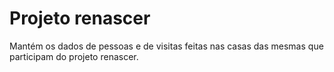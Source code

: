 # Projeto renascer

Mantém os dados de pessoas e de visitas feitas nas casas das mesmas que participam do projeto renascer.


